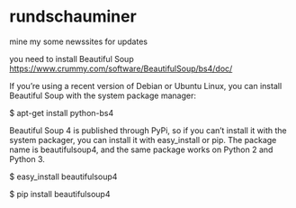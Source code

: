 # rundschauminer
mine my some newssites for updates

you need to install Beautiful Soup https://www.crummy.com/software/BeautifulSoup/bs4/doc/


If you’re using a recent version of Debian or Ubuntu Linux, you can install Beautiful Soup with the system package manager:

$ apt-get install python-bs4

Beautiful Soup 4 is published through PyPi, so if you can’t install it with the system packager, you can install it with easy_install or pip. The package name is beautifulsoup4, and the same package works on Python 2 and Python 3.

$ easy_install beautifulsoup4

$ pip install beautifulsoup4
